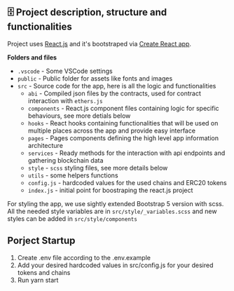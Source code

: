 ## 🗄 Project description, structure and functionalities

Project uses [React.js](https://reactjs.org/) and it's bootstraped via [Create React app](https://create-react-app.dev/).

**Folders and files**

- `.vscode` - Some VSCode settings
- `public` - Public folder for assets like fonts and images
- `src` - Source code for the app, here is all the logic and functionalities
  - `abi` - Compiled json files by the contracts, used for contract interaction with `ethers.js`
  - `components` - React.js component files containing logic for specific behaviours, see more detials below
  - `hooks` - React hooks containing functionalities that will be used on multiple places across the app and provide easy interface
  - `pages` - Pages components defining the high level app information architecture
  - `services` - Ready methods for the interaction with api endpoints and gathering blockchain data
  - `style` - `scss` styling files, see more details below
  - `utils` - some helpers functions
  - `config.js` - hardcoded values for the used chains and ERC20 tokens
  - `index.js` - initial point for boostraping the react.js project

For styling the app, we use sightly extended Bootstrap 5 version with scss. All the needed style variables are in `src/style/_variables.scss` and new styles can be added in `src/style/components`

## Porject Startup
1. Create .env file according to the .env.example
2. Add your desired hardcoded values in src/config.js for your desired tokens and chains
3. Run yarn start
